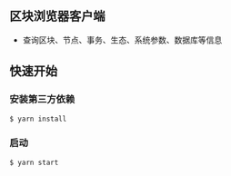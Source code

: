 ## 区块浏览器客户端

- 查询区块、节点、事务、生态、系统参数、数据库等信息

## 快速开始

### 安装第三方依赖
`$ yarn install`

### 启动
`$ yarn start`